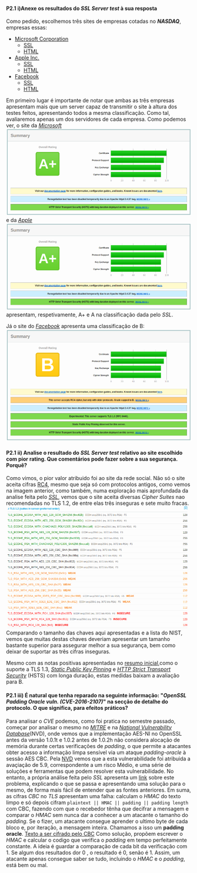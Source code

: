 
#### P2.1 i)Anexe os resultados do _SSL Server test_ à sua resposta
Como pedido, escolhemos três sites de empresas cotadas no ***NASDAQ***, empresas essas:
- [Microsoft Corporation](www.microsoft.com)
	- [SSL](https://www.ssllabs.com/ssltest/analyze.html?d=www.microsoft.com&latest)
	- [HTML](./SSL-Results/Microsoft.html)
- [Apple Inc.](www.apple.com)
	- [SSL](https://www.ssllabs.com/ssltest/analyze.html?d=www.apple.com&latest)
	- [HTML](./SSL-Results/Apple.html)
- [Facebook](https://www.facebook.com)
	- [SSL](https://www.ssllabs.com/ssltest/analyze.html?d=www.facebook.com)
	- [HTML](./SSL-Results/Facebook.html)

Em primeiro lugar é importante de notar que ambas as três empresas apresentam mais que um server capaz de transmitir o site à altura dos testes feitos, apresentando todos a mesma classificação. Como tal, avaliaremos apenas um dos servidores de cada empresa.
Como podemos ver, o site da *[Microsoft](microsoft.com)*
![Microsoft.com Scan Summary](./SSL-Results/Microsoft.png) e da *[Apple](apple.com)*![Apple.com Scan Summary](./SSL-Results/Microsoft.png) apresentam, respetivamente, A+ e A na classificação dada pelo *SSL*.

Já o site do *[Facebook](facebook.com)* apresenta uma classificação de B:
![Facebook.com Scan Summary](./SSL-Results/Facebook.png)

#### P2.1 ii) Analise o resultado do _SSL Server test_ relativo ao site escolhido com pior rating. Que comentários pode fazer sobre a sua segurança. Porquê?
Como vimos, o pior valor atribuido foi ao site da rede social. Não só o site aceita cifras [RC4](https://blog.qualys.com/ssllabs/2013/03/19/rc4-in-tls-is-broken-now-what?_ga=2.16122420.326019711.1550941154-115483375.1550941154), mesmo que seja só com protocolos antigos, como vemos na imagem anterior, como também, numa exploração mais aprofundada da analise feita pelo *[SSL](./SSL-Results/Facebook.html)*, vemos que o site aceita diversas *Cipher Suites* nao recomendadas no TLS 1.2, de entre elas três inseguras e sete muito fracas.
![Facebook Cipher Suites](./SSL-Results/Facebook_Cipher_Suites.png)
Comparando o tamanho das chaves aqui apresentadas e a lista do NIST, vemos que muitas destas chaves deveriam apresentar um tamanho bastante superior para assegurar melhor a sua segurança, bem como deixar de suportar as três cifras inseguras.

Mesmo com as notas positivas apresentadas no [resumo inicial](./SSL-Results/Facebook.png),como o suporte a TLS 1.3, *[Static Public Key Pinning](https://scholarworks.iu.edu/dspace/bitstream/handle/2022/21039/PKI-ASAF-design-docs.pdf?sequence=4)* e *[HTTP Strict Transport Security](https://en.wikipedia.org/wiki/HTTP_Strict_Transport_Security)* (HSTS) com longa duração, estas medidas baixam a avaliação para B.

#### P2.1 iii) É natural que tenha reparado na seguinte informação: "_OpenSSL Padding Oracle vuln. (CVE-2016-2107)_" na secção de detalhe do protocolo. O que significa, para efeitos práticos?
Para analisar o *CVE* podemos, como foi pratica no semestre passado, começar por analisar o mesmo no *[MITRE](https://cve.mitre.org/index.html)* e na *[National Vulnerability Database](https://nvd.nist.gov/)*(NVD), onde vemos que a implementação AES-NI no OpenSSL antes da versão 1.0.1t e 1.0.2 antes de 1.0.2h não considera alocação de memória durante certas verificações de *padding*, o que permite a atacantes obter acesso a informação limpa sensível via um ataque *padding-oracle* à sessão AES CBC.
Pela [NVD](https://nvd.nist.gov/vuln/detail/CVE-2016-2107) vemos que a esta vulnerabilidade foi atribuida a avaçiação de 5.9, correspondente a um risco Médio, e uma série de soluções e ferramentas que podem resolver esta vulnerabilidade.
No entanto, a própria análise feita pelo *SSL* apresenta um [link](https://blog.cloudflare.com/yet-another-padding-oracle-in-openssl-cbc-ciphersuites/) sobre este problema, explicando o que se passa e apresentando uma solução para o mesmo, de forma mais fácil de entender que as fontes anteriores.
Em suma, as cifras *CBC* no *TLS* apresentam uma falha: calculam o *HMAC* do texto limpo e só depois cifram `plaintext || HMAC || padding || padding length` com CBC, fazendo com que o recebedor tênha que decifrar a mensagem e comparar o *HMAC* sem nunca dar a conhecer a um atacante o tamanho do *padding*. Se o fizer, um atacante consegue aprender o ultimo byte de cada bloco e, por iteração, a mensagem inteira. Chamamos a isso um **padding oracle**.
[Texto a ser cifrado pelo CBC](./diagrama.png)
Como solução, propõem escrever o *HMAC* e calcular o codigo que verifica o *padding* em tempo perfeitamente constante. A ideia é guardar a comparação de cada bit da verificação com 1. Se algum dos resultados dor 0 , o resultado é 0, senão é 1. Assim, um atacante apenas consegue saber se tudo, incluindo o *HMAC* e o *padding*, está bem ou mal.